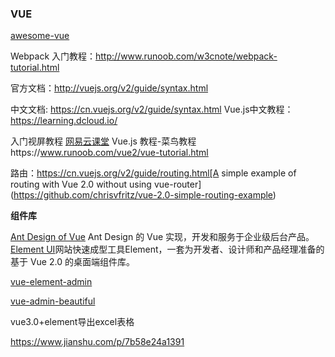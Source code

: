 ### VUE

[awesome-vue](https://github.com/vuejs/awesome-vue)

Webpack 入门教程：http://www.runoob.com/w3cnote/webpack-tutorial.html

官方文档：http://vuejs.org/v2/guide/syntax.html

中文文档: https://cn.vuejs.org/v2/guide/syntax.html
Vue.js中文教程：https://learning.dcloud.io/

入门视屏教程 [网易云课堂](https://study.163.com/course/courseMain.htm?courseId=1004711010)
Vue.js 教程-菜鸟教程https://www.runoob.com/vue2/vue-tutorial.html

路由：https://cn.vuejs.org/v2/guide/routing.html[A simple example of routing with Vue 2.0 without using vue-router](https://github.com/chrisvfritz/vue-2.0-simple-routing-example)

**组件库**

[Ant Design of Vue](https://2x.antdv.com/docs/vue/introduce-cn/) Ant Design 的 Vue 实现，开发和服务于企业级后台产品。
[Element UI](https://element.eleme.cn/#/zh-CN)网站快速成型工具Element，一套为开发者、设计师和产品经理准备的基于 Vue 2.0 的桌面端组件库。

[vue-element-admin](https://panjiachen.github.io/vue-element-admin-site/zh/)

[vue-admin-beautiful](https://github.com/chuzhixin/vue-admin-beautiful)





vue3.0+element导出excel表格

https://www.jianshu.com/p/7b58e24a1391